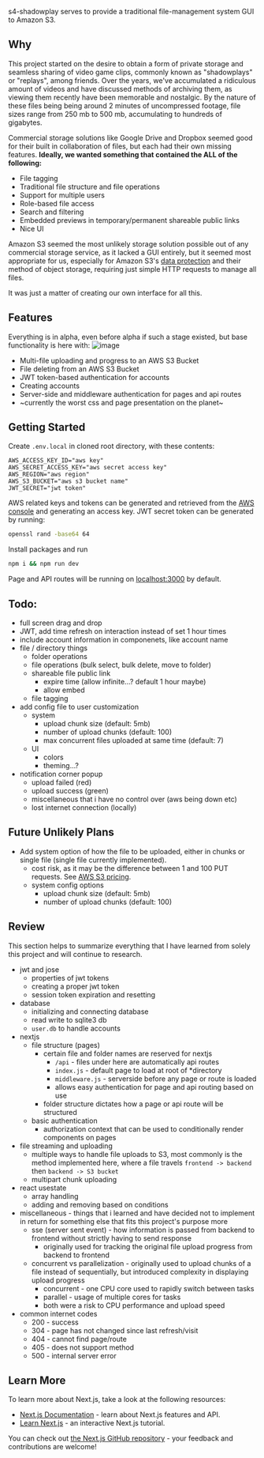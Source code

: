 s4-shadowplay serves to provide a traditional file-management system GUI to Amazon S3.

## Why

This project started on the desire to obtain a form of private storage and seamless sharing of video game clips, commonly known as "shadowplays" or "replays", among friends. Over the years, we've accumulated a ridiculous amount of videos and have discussed methods of archiving them, as viewing them recently have been memorable and nostalgic. By the nature of these files being being around 2 minutes of uncompressed footage, file sizes range from 250 mb to 500 mb, accumulating to hundreds of gigabytes.

Commercial storage solutions like Google Drive and Dropbox seemed good for their built in collaboration of files, but each had their own missing features. **Ideally, we wanted something that contained the ALL of the following:**

- File tagging
- Traditional file structure and file operations
- Support for multiple users
- Role-based file access
- Search and filtering
- Embedded previews in temporary/permanent shareable public links
- Nice UI

Amazon S3 seemed the most unlikely storage solution possible out of any commercial storage service, as it lacked a GUI entirely, but it seemed most appropriate for us, especially for Amazon S3's [data protection](https://docs.aws.amazon.com/AmazonS3/latest/userguide/DataDurability.html) and their method of object storage, requiring just simple HTTP requests to manage all files.

It was just a matter of creating our own interface for all this.

## Features

Everything is in alpha, even before alpha if such a stage existed, but base functionality is here with:
![image](https://github.com/user-attachments/assets/7bcec915-28f5-4280-9df9-73bcd19fc78b)

- Multi-file uploading and progress to an AWS S3 Bucket
- File deleting from an AWS S3 Bucket
- JWT token-based authentication for accounts
- Creating accounts
- Server-side and middleware authentication for pages and api routes
- ~currently the worst css and page presentation on the planet~

## Getting Started

Create `.env.local` in cloned root directory, with these contents:

```text
AWS_ACCESS_KEY_ID="aws key"
AWS_SECRET_ACCESS_KEY="aws secret access key"
AWS_REGION="aws region"
AWS_S3_BUCKET="aws s3 bucket name"
JWT_SECRET="jwt token"
```

AWS related keys and tokens can be generated and retrieved from the [AWS console](https://aws.amazon.com/console/) and generating an access key. JWT secret token can be generated by running:

```bash
openssl rand -base64 64
```

Install packages and run

```bash
npm i && npm run dev
```

Page and API routes will be running on [localhost:3000](http:localhost:3000) by default.

## Todo:

- full screen drag and drop
- JWT, add time refresh on interaction instead of set 1 hour times
- include account information in componenets, like account name
- file / directory things
  - folder operations
  - file operations (bulk select, bulk delete, move to folder)
  - shareable file public link
    - expire time (allow infinite...? default 1 hour maybe)
    - allow embed
  - file tagging
- add config file to user customization
  - system
    - upload chunk size (default: 5mb)
    - number of upload chunks (default: 100)
    - max concurrent files uploaded at same time (default: 7)
  - UI
    - colors
    - theming...?
- notification corner popup
  - upload failed (red)
  - upload success (green)
  - miscellaneous that i have no control over (aws being down etc)
  - lost internet connection (locally)

## Future Unlikely Plans

- Add system option of how the file to be uploaded, either in chunks or single file (single file currently implemented).
  - cost risk, as it may be the difference between 1 and 100 PUT requests. See [AWS S3 pricing](https://aws.amazon.com/s3/pricing/).
  - system config options
    - upload chunk size (default: 5mb)
    - number of upload chunks (default: 100)

## Review

This section helps to summarize everything that I have learned from solely this project and will continue to research.

- jwt and jose
  - properties of jwt tokens
  - creating a proper jwt token
  - session token expiration and resetting
- database
  - initializing and connecting database
  - read write to sqlite3 db
  - `user.db` to handle accounts
- nextjs
  - file structure (pages)
    - certain file and folder names are reserved for nextjs
      - `/api` - files under here are automatically api routes
      - `index.js` - default page to load at root of \*directory
      - `middleware.js` - serverside before any page or route is loaded
      - allows easy authentication for page and api routing based on use
    - folder structure dictates how a page or api route will be structured
  - basic authentication
    - authorization context that can be used to conditionally render components on pages
- file streaming and uploading
  - multiple ways to handle file uploads to S3, most commonly is the method implemented here, where a file travels `frontend -> backend` then `backend -> S3 bucket`
  - multipart chunk uploading
- react usestate
  - array handling
  - adding and removing based on conditions
- miscellaneous - things that i learned and have decided not to implement in return for something else that fits this project's purpose more
  - sse (server sent event) - how information is passed from backend to frontend without strictly having to send response
    - originally used for tracking the original file upload progress from backend to frontend
  - concurrent vs parallelization - originally used to upload chunks of a file instead of sequentially, but introduced complexity in displaying upload progress
    - concurrent - one CPU core used to rapidly switch between tasks
    - parallel - usage of multiple cores for tasks
    - both were a risk to CPU performance and upload speed
- common internet codes
  - 200 - success
  - 304 - page has not changed since last refresh/visit
  - 404 - cannot find page/route
  - 405 - does not support method
  - 500 - internal server error

## Learn More

To learn more about Next.js, take a look at the following resources:

- [Next.js Documentation](https://nextjs.org/docs) - learn about Next.js features and API.
- [Learn Next.js](https://nextjs.org/learn) - an interactive Next.js tutorial.

You can check out [the Next.js GitHub repository](https://github.com/vercel/next.js/) - your feedback and contributions are welcome!
